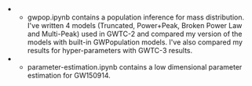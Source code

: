 - - gwpop.ipynb contains a population inference for mass distribution. I've written 4 models (Truncated, Power+Peak, Broken Power Law and Multi-Peak) used in GWTC-2 and compared my version of the models with built-in GWPopulation models. I've also compared my results for hyper-parameters with GWTC-3 results.
- - parameter-estimation.ipynb contains a low dimensional parameter estimation for GW150914.
